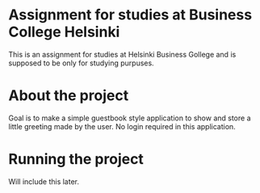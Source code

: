 # Assignment for studies at Business College Helsinki

This is an assignment for studies at Helsinki Business Gollege and is supposed to be only for studying purpuses.

# About the project

Goal is to make a simple guestbook style application to show and store a little greeting made by the user. No login required in this application.

# Running the project

Will include this later.
